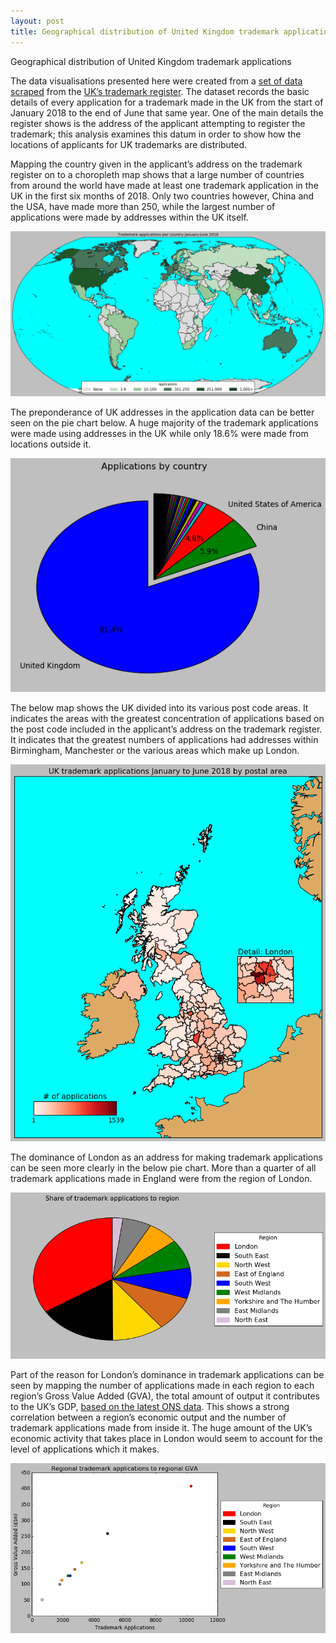 ```yaml
---
layout: post
title: Geographical distribution of United Kingdom trademark applications
---
```

Geographical distribution of United Kingdom trademark applications

The data visualisations presented here were created from a [set of data scraped](https://raw.githubusercontent.com/codingpangolin/IP_Analysis/master/tmscrape_jan_june2018.csv) from the [UK’s trademark register](https://www.gov.uk/search-for-trademark). The dataset records the basic details of every application for a trademark made in the UK from the start of January 2018 to the end of June that same year.  One of the main details the register shows is the address of the applicant attempting to register the trademark; this analysis examines this datum in order to show how the locations of applicants for UK trademarks are distributed. 

Mapping the country given in the applicant’s address on the trademark register on to a choropleth map shows that a large number of countries from around the world have made at least one trademark application in the UK in the first six months of 2018.  Only two countries however, China and the USA, have made more than 250, while the largest number of applications were made by addresses within the UK itself.

![world_choro](/assets/world_choro.png)

The preponderance of UK addresses in the application data can be better seen on the pie chart below. A huge majority of the trademark applications were made using addresses in the UK while only 18.6% were made from locations outside it.

![apps_country_pie](/assets/apps_country_pie.png)

The below map shows the UK divided into its various post code areas. It indicates the areas with the greatest concentration of applications based on the post code included in the applicant’s address on the trademark register. It indicates that the greatest numbers of applications had addresses within Birmingham, Manchester or the various areas which make up London.

![uk_choro](/assets/uk_choro.png)

The dominance of London as an address for making trademark applications can be seen more clearly in the below pie chart. More than a quarter of all trademark applications made in England were from the region of London.

![uk_region_pie](/assets/uk_region_pie.png)

Part of the reason for London’s dominance in trademark applications can be seen by mapping the number of applications made in each region to each region’s Gross Value Added (GVA), the total amount of output it contributes to the UK’s GDP, [based on the latest ONS data](http://researchbriefings.files.parliament.uk/documents/SN05795/SN05795.pdf). This shows a strong correlation between a region’s economic output and the number of trademark applications made from inside it. The huge amount of the UK’s economic activity that takes place in London would seem to account for the level of applications which it makes.

![scatter_apps_gva](/assets/scatter_apps_gva.png)
